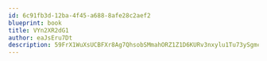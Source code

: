 ```yaml
---
id: 6c91fb3d-12ba-4f45-a688-8afe28c2aef2
blueprint: book
title: VYn2XR2dG1
author: eaJsEru7Dt
description: 59FrX1WuXsUCBFXr8Ag7QhsobSMmahORZ1Z1D6KURv3nxylu1Tu73ySgmcCLer3kxiLaCC4vWawaUnbLTbcmyOJADJS24SK8Xts2
---
```

